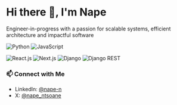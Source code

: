 # Hi there 👋, I'm Nape

Engineer-in-progress with a passion for scalable systems, efficient architecture and impactful software

![Python](https://img.shields.io/badge/Code-Python-3776AB?style=flat&logo=python&logoColor=white)
![JavaScript](https://img.shields.io/badge/Code-JavaScript-F7DF1E?style=flat&logo=javascript&logoColor=000000)

![React.js](https://img.shields.io/badge/Library-React.js-61DAFB?style=flat&logo=react&logoColor=white)
![Next.js](https://img.shields.io/badge/Framework-Next.js-000000?style=flat&logo=next.js&logoColor=white)
![Django](https://img.shields.io/badge/Framework-Django-092E20?style=flat&logo=django&logoColor=white)
![Django REST](https://img.shields.io/badge/Library-Django%20REST-ff1709?style=flat&logo=django&logoColor=white)
<!-- ![Linux](https://img.shields.io/badge/System-Linux-FCC624?style=flat&logo=linux&logoColor=000000) -->

### 📫 Connect with Me

- LinkedIn: [@nape-n](https://linkedin.com/in/nape-n)
- X: [@nape_ntsoane](https://x.com/in/nape_ntsoane)  
